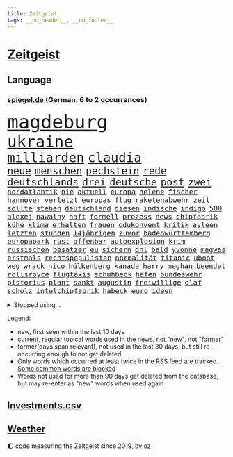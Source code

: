 ```yaml
---
title: Zeitgeist
tags: __no_header__, __no_footer__
---
```


# [Zeitgeist](https://oliz.io/zeitgeist/)

## Language

<h3><a href="https://www.spiegel.de" target="_blank">spiegel.de</a> (German, 6 to 2 occurrences)</h3>
<p style="font-family:monospace">
<span style="font-size:32pt"><a href="news_links.html#magdeburg" class="current">magdeburg</a></span>
<br>
<span style="font-size:27pt"><a href="news_links.html#ukraine" class="current">ukraine</a></span>
<br>
<span style="font-size:22pt"><a href="news_links.html#milliarden" class="current">milliarden</a></span>
<span style="font-size:22pt"><a href="news_links.html#claudia" class="current">claudia</a></span>
<br>
<span style="font-size:17pt"><a href="news_links.html#neue" class="current">neue</a></span>
<span style="font-size:17pt"><a href="news_links.html#menschen" class="current">menschen</a></span>
<span style="font-size:17pt"><a href="news_links.html#pechstein" class="new">pechstein</a></span>
<span style="font-size:17pt"><a href="news_links.html#rede" class="current">rede</a></span>
<span style="font-size:17pt"><a href="news_links.html#deutschlands" class="current">deutschlands</a></span>
<span style="font-size:17pt"><a href="news_links.html#drei" class="current">drei</a></span>
<span style="font-size:17pt"><a href="news_links.html#deutsche" class="current">deutsche</a></span>
<span style="font-size:17pt"><a href="news_links.html#post" class="current">post</a></span>
<span style="font-size:17pt"><a href="news_links.html#zwei" class="current">zwei</a></span>
<br>
<span style="font-size:12pt"><a href="news_links.html#nordatlantik" class="current">nordatlantik</a></span>
<span style="font-size:12pt"><a href="news_links.html#nie" class="current">nie</a></span>
<span style="font-size:12pt"><a href="news_links.html#aktuell" class="current">aktuell</a></span>
<span style="font-size:12pt"><a href="news_links.html#europa" class="current">europa</a></span>
<span style="font-size:12pt"><a href="news_links.html#helene" class="current">helene</a></span>
<span style="font-size:12pt"><a href="news_links.html#fischer" class="current">fischer</a></span>
<span style="font-size:12pt"><a href="news_links.html#hannover" class="current">hannover</a></span>
<span style="font-size:12pt"><a href="news_links.html#verletzt" class="current">verletzt</a></span>
<span style="font-size:12pt"><a href="news_links.html#europas" class="current">europas</a></span>
<span style="font-size:12pt"><a href="news_links.html#flug" class="current">flug</a></span>
<span style="font-size:12pt"><a href="news_links.html#raketenabwehr" class="current">raketenabwehr</a></span>
<span style="font-size:12pt"><a href="news_links.html#zeit" class="current">zeit</a></span>
<span style="font-size:12pt"><a href="news_links.html#sollte" class="current">sollte</a></span>
<span style="font-size:12pt"><a href="news_links.html#stehen" class="current">stehen</a></span>
<span style="font-size:12pt"><a href="news_links.html#deutschland" class="current">deutschland</a></span>
<span style="font-size:12pt"><a href="news_links.html#diesen" class="current">diesen</a></span>
<span style="font-size:12pt"><a href="news_links.html#indische" class="current">indische</a></span>
<span style="font-size:12pt"><a href="news_links.html#indigo" class="new">indigo</a></span>
<span style="font-size:12pt"><a href="news_links.html#500" class="current">500</a></span>
<span style="font-size:12pt"><a href="news_links.html#alexej" class="current">alexej</a></span>
<span style="font-size:12pt"><a href="news_links.html#nawalny" class="current">nawalny</a></span>
<span style="font-size:12pt"><a href="news_links.html#haft" class="current">haft</a></span>
<span style="font-size:12pt"><a href="news_links.html#formell" class="new">formell</a></span>
<span style="font-size:12pt"><a href="news_links.html#prozess" class="current">prozess</a></span>
<span style="font-size:12pt"><a href="news_links.html#news" class="current">news</a></span>
<span style="font-size:12pt"><a href="news_links.html#chipfabrik" class="new">chipfabrik</a></span>
<span style="font-size:12pt"><a href="news_links.html#kühe" class="current">kühe</a></span>
<span style="font-size:12pt"><a href="news_links.html#klima" class="current">klima</a></span>
<span style="font-size:12pt"><a href="news_links.html#erhalten" class="current">erhalten</a></span>
<span style="font-size:12pt"><a href="news_links.html#frauen" class="current">frauen</a></span>
<span style="font-size:12pt"><a href="news_links.html#cdukonvent" class="new">cdukonvent</a></span>
<span style="font-size:12pt"><a href="news_links.html#kritik" class="current">kritik</a></span>
<span style="font-size:12pt"><a href="news_links.html#ayleen" class="new">ayleen</a></span>
<span style="font-size:12pt"><a href="news_links.html#letzten" class="current">letzten</a></span>
<span style="font-size:12pt"><a href="news_links.html#stunden" class="current">stunden</a></span>
<span style="font-size:12pt"><a href="news_links.html#14jährigen" class="current">14jährigen</a></span>
<span style="font-size:12pt"><a href="news_links.html#zuvor" class="current">zuvor</a></span>
<span style="font-size:12pt"><a href="news_links.html#badenwürttemberg" class="current">badenwürttemberg</a></span>
<span style="font-size:12pt"><a href="news_links.html#europapark" class="new">europapark</a></span>
<span style="font-size:12pt"><a href="news_links.html#rust" class="current">rust</a></span>
<span style="font-size:12pt"><a href="news_links.html#offenbar" class="current">offenbar</a></span>
<span style="font-size:12pt"><a href="news_links.html#autoexplosion" class="new">autoexplosion</a></span>
<span style="font-size:12pt"><a href="news_links.html#krim" class="current">krim</a></span>
<span style="font-size:12pt"><a href="news_links.html#russischen" class="current">russischen</a></span>
<span style="font-size:12pt"><a href="news_links.html#besatzer" class="current">besatzer</a></span>
<span style="font-size:12pt"><a href="news_links.html#eu" class="current">eu</a></span>
<span style="font-size:12pt"><a href="news_links.html#sichern" class="current">sichern</a></span>
<span style="font-size:12pt"><a href="news_links.html#dhl" class="current">dhl</a></span>
<span style="font-size:12pt"><a href="news_links.html#bald" class="current">bald</a></span>
<span style="font-size:12pt"><a href="news_links.html#yvonne" class="new">yvonne</a></span>
<span style="font-size:12pt"><a href="news_links.html#magwas" class="new">magwas</a></span>
<span style="font-size:12pt"><a href="news_links.html#erstmals" class="current">erstmals</a></span>
<span style="font-size:12pt"><a href="news_links.html#rechtspopulisten" class="current">rechtspopulisten</a></span>
<span style="font-size:12pt"><a href="news_links.html#normalität" class="current">normalität</a></span>
<span style="font-size:12pt"><a href="news_links.html#titanic" class="current">titanic</a></span>
<span style="font-size:12pt"><a href="news_links.html#uboot" class="current">uboot</a></span>
<span style="font-size:12pt"><a href="news_links.html#weg" class="current">weg</a></span>
<span style="font-size:12pt"><a href="news_links.html#wrack" class="current">wrack</a></span>
<span style="font-size:12pt"><a href="news_links.html#nico" class="current">nico</a></span>
<span style="font-size:12pt"><a href="news_links.html#hülkenberg" class="current">hülkenberg</a></span>
<span style="font-size:12pt"><a href="news_links.html#kanada" class="current">kanada</a></span>
<span style="font-size:12pt"><a href="news_links.html#harry" class="current">harry</a></span>
<span style="font-size:12pt"><a href="news_links.html#meghan" class="current">meghan</a></span>
<span style="font-size:12pt"><a href="news_links.html#beendet" class="current">beendet</a></span>
<span style="font-size:12pt"><a href="news_links.html#rollsroyce" class="new">rollsroyce</a></span>
<span style="font-size:12pt"><a href="news_links.html#flugtaxis" class="new">flugtaxis</a></span>
<span style="font-size:12pt"><a href="news_links.html#schuhbeck" class="new">schuhbeck</a></span>
<span style="font-size:12pt"><a href="news_links.html#hafen" class="current">hafen</a></span>
<span style="font-size:12pt"><a href="news_links.html#bundeswehr" class="current">bundeswehr</a></span>
<span style="font-size:12pt"><a href="news_links.html#pistorius" class="current">pistorius</a></span>
<span style="font-size:12pt"><a href="news_links.html#plant" class="current">plant</a></span>
<span style="font-size:12pt"><a href="news_links.html#sankt" class="current">sankt</a></span>
<span style="font-size:12pt"><a href="news_links.html#augustin" class="new">augustin</a></span>
<span style="font-size:12pt"><a href="news_links.html#freiwillige" class="current">freiwillige</a></span>
<span style="font-size:12pt"><a href="news_links.html#olaf" class="current">olaf</a></span>
<span style="font-size:12pt"><a href="news_links.html#scholz" class="current">scholz</a></span>
<span style="font-size:12pt"><a href="news_links.html#intelchipfabrik" class="new">intelchipfabrik</a></span>
<span style="font-size:12pt"><a href="news_links.html#habeck" class="current">habeck</a></span>
<span style="font-size:12pt"><a href="news_links.html#euro" class="current">euro</a></span>
<span style="font-size:12pt"><a href="news_links.html#ideen" class="current">ideen</a></span>
</p>
<details>
<summary>Stopped using...</summary>
<p class="former" style="font-size:12pt">
bayer(971) leverkusen(971) besorgt(970) ruf(970) stecken(970) verfolgen(970) worauf(970) öffentlichen(970) investieren(969) myanmar(969) gefasst(968) reich(968) abstimmung(967) bewerber(967) ehefrau(967) geschrieben(967) heftig(967) obama(967) umfeld(967) ließen(966) schrieb(966) senat(966) 2016(965) beamte(965) florian(965) illegalen(965) nigeria(965) angeklagter(964) debüt(964) einstigen(964) empörung(964) gehalten(964) regel(964) verlängerung(964) arbeitete(963) keller(963) ausgeschlossen(962) bedeuten(962) beispielen(962) besonderen(962) blockieren(962) co₂(962) finanziell(962) fleisch(962) geduld(962) geliefert(962) kolumnist(962) kraftvoll(962) netzwerk(962) positionen(962) preisen(962) hinweisen(961) klimawandels(961) teilnehmen(961) veranstaltung(961) verluste(961) geschossen(960) öffnen(960) favoriten(959) frust(959) innenministerium(959) persönlich(959) ton(959) argumente(958) bekanntesten(958) härter(958) kollaps(958) meldete(958) schwester(958) super(958) tausenden(958) 10(957) kämpfer(957) tauchen(957) nahen(956) schuss(956) via(956) werke(956) zinsen(956) zählen(956) bekamen(955) fragt(955) gewinner(955) südafrika(955) versprochen(955) einsetzen(954) entsetzt(954) gefährlicher(954) hotels(954) starker(954) berater(953) bürgermeisterin(953) geschäftsführer(953) halb(953) lügen(953) restaurant(953) schüssen(952) frachter(951) gestoppt(951) präsidentin(951) visier(951) störung(950) sendung(949) tür(947) tiefen(946) vieles(945) bäume(944) handel(944) konsum(943) regelung(942) teilnahme(941) begrüßt(940) s(940) vorteile(940) stürzen(937) ausrüstung(936) heutigen(935) rang(933) app(932) solchen(932) unterdessen(931) schaut(927) koalitionspartner(926) elizabeth(920) palästinenser(917) foto(915) normalerweise(914) karlsruhe(913) ungewöhnlichen(911) flog(900) schadensersatz(900) last(895) umbau(865) fuhren(848) estland(840) trinken(839) demnächst(826) politikern(803) blut(783) umständen(759) lehren(724) eröffnung(712) stundenlang(711) arte(704) rereportage(704) drohenden(703) lebensmitteln(701) sichtbar(676) ausgefallen(675) polnischen(673) weibliche(667) konzerns(662) umkämpften(654) sechste(653) gewohnt(640) gemeinschaft(634) staatspräsident(620) tiger(616) beeinflusst(608) anton(607) abtreibung(605) gefeuert(603) harren(603) rwe(599) grünenpolitiker(597) hofreiter(592) stern(592) betrunken(583) erschlagen(581) beliebt(575) härte(572) militärischen(561) ostukraine(560) kürzer(555) zustande(548) entsteht(547) stephen(546) einziger(541) beschossen(539) rasch(535) schütze(535) 87(534) kanzlers(528) borrell(527) oligarchen(526) g7staaten(523) symbol(523) heikel(520) oscar(519) berger(518) lemke(504) steffi(504) ausgeschieden(503) soldat(503) australier(501) wild(499) überwachung(498) einfachen(493) bürgerkrieg(490) krankheiten(490) bestand(488) gastbeitrag(485) melnyk(475) zensur(473) ordnet(469) schülern(467) barack(463) 98(462) gestärkt(458) vermieter(457) fern(456) besetzte(450) charkiw(444) brandenburger(443) empfang(437) monarchie(433) hahn(432) unfällen(431) dilemma(428) klassenzimmer(427) spart(426) wiederaufbau(426) kalt(425) fair(414) zuschauern(413) ufer(408) zugänglich(408) ertrinken(407) lokführer(395) psychiatrie(392) verschwanden(390) verhängnis(389) kinderinterview(387) israelis(384) prinzessin(384) halt(383) zustände(383) syrischen(381) klimakatastrophe(379) andy(377) bedingung(376) fernverkehr(369) cannabis(368) chefs(364) verbrennungsmotor(364) sportlich(363) schwächen(359) yorks(357) identifizieren(355) kaffee(355) sexuell(355) erdrutsche(354) verhaftung(353) veröffentlichen(353) gegenzug(352) sahen(351) verschickt(350) geschäftsmodell(349) einsätze(346) ukrainerusslandkrieg(346) uniper(346) knapper(345) älter(342) vorantreiben(338) nahrung(337) standards(337) verstoßen(336) krebserkrankung(331) gegensteuern(330) 27jährige(326) islamische(325) frist(321) 2040(320) bond(320) solches(318) verleihung(318) chinesen(317) blackout(315) schwede(314) verstanden(314) träume(311) demonstrierenden(307) angespannt(306) heimischen(306) bildband(302) disney(299) technisch(299) 14jährige(298) virginia(298) gründet(297) psychischen(296) wütet(295) 89(294) erlässt(291) begrenzen(289) twitteraccount(289) films(287) vogelgrippe(287) marken(286) oleksij(284) emsland(283) abwehren(281) telekom(281) tobias(280) missverständnis(278) fußballprofis(277) künstlich(277) boni(273) tagelang(273) rutschen(272) schmuck(272) link(271) leitung(268) abschuss(266) erforderlich(266) umweltfreundlich(264) beton(262) kurznachrichtendienst(262) finanzministerium(259) strafrechtliche(259) ndr(257) 42jährige(255) gewaltsam(254) astronauten(252) sensible(252) eingehalten(251) makejew(250) zusage(249) rose(248) bestimmen(247) fliegt(246) szenarien(246) abwahl(244) arroganz(243) staatsmedien(243) scheinbar(242) hauptdarstellerin(241) kurzen(241) abgelegt(240) illegales(240) vergnügen(238) student(236) vizepräsidentin(236) silva(235) ignoriert(234) direktor(233) geschenke(233) streits(228) ausgebremst(227) kocht(224) bahnmitarbeiter(223) betrugsvorwürfe(223) schönheit(222) außenpolitik(221) energiepreisbremse(219) schlachtfeld(219) falschinformationen(218) verankert(218) entladen(217) begehrt(212) uskonzern(212) erfolgsrezept(211) mitarbeiterinnen(211) vodafone(211) einheimische(210) nachrichtenagentur(209) ressort(209) abgesetzt(208) zuschauen(208) beworfen(207) geschmack(205) umstellen(205) misstrauen(203) flugabwehr(201) verunsichert(200) überragt(200) tabu(199) antreibt(198) aufsehenerregenden(198) warnstreiks(198) 500000(197) chinesisches(197) 30jährige(196) jusos(196) böhmermann(195) jüdische(195) ware(195) brisantes(194) grundgesetz(191) räumung(189) umgangs(189) prophezeit(188) siemens(188) diplomatie(187) isolieren(185) inhaftierter(183) migrationspolitik(183) berlinwahl(182) bischöfe(182) sieges(182) sound(182) richterinnen(180) bräuchten(179) iwf(178) abgründe(177) angriffskrieges(177) gegensatz(177) steigern(177) tvsender(177) youtuber(177) bangladesch(176) muster(171) unangenehm(170) getränke(168) jerusalem(168) exportieren(166) wahlrecht(165) wiederholungswahl(165) kohlendioxid(164) lebenszeit(164) lehnten(164) wunderbare(164) angehören(163) befindlichkeiten(163) entsprechendes(163) porträtiert(162) frühjahrsoffensive(160) natürlicher(160) viereinhalb(160) frauenproblem(159) polizeigewalt(159) professionell(159) bass(157) lahmlegen(157) luftraum(157) militärbasis(157) pakistans(157) zuschläge(157) aufgefallen(156) milliardenhilfen(156) umgebracht(156) freunden(155) mail(155) redaktion(155) regenfälle(155) eröffnen(154) mehrjährige(154) milliardenhöhe(154) haushalts(153) hinrichtungen(153) suv(153) straftäter(152) verlässlichen(152) öffentlichkeitswirksam(151) gewölbe(150) importe(150) nachteil(149) europarat(148) großraum(148) gängige(147) meiste(147) perspektive(147) beeindruckt(146) friedensverhandlungen(146) manfred(146) gleichem(145) kandidatin(145) ussängerin(145) c(143) gerückt(143) verspannungen(143) aussieht(142) denkbar(142) ivan(142) michail(142) toney(142) gittern(141) eiltempo(140) halbinsel(140) nichtstun(140) paparazzi(140) geschäftsmann(139) flasche(138) privat(138) gefängnisstrafe(137) wucht(137) bundeswirtschaftsminister(136) gelagert(136) playoffs(136) 66jährige(135) begeistern(135) neutral(135) amüsant(134) ausstellung(134) grundnahrungsmittel(134) herstellers(134) hochhaus(133) junta(133) alfred(132) kopieren(132) memphis(132) unbezahlbar(132) abheben(131) prognosen(131) freier(129) parteifreund(129) republikanische(129) gastauftritt(127) erhalt(126) homosexueller(126) kyrgios(126) rüstungsindustrie(126) to(125) zurückholen(125) autofahren(124) draisaitl(124) jubelt(124) linda(123) palästinensern(123) streifen(123) griffen(122) schlammlawinen(122) sportwagen(122) vermeintlicher(122) krebsmedikamente(121) anja(120) büßen(120) räume(120) theoretisch(119) titelrennen(119) weimar(119) abkopplung(117) clinton(117) stetig(117) süchtig(117) grundsteuer(116) handwerker(116) renten(116) landesweite(115) unbekannt(115) angemessen(114) state(114) sticht(114) vorwurfs(114) ausfällen(113) verkürzen(113) deutschkolumne(112) filmen(112) geständnis(112) lauf(112) läufer(112) autounfall(111) erinnerungslücken(111) insekten(111) media(111) posiert(111) versteht(111) überzogen(111) 29jährigen(110) boote(110) fernhalten(110) fernseher(110) spiegelredakteurin(110) unfallzahlen(110) etat(109) spezies(109) dragshows(108) usbürger(108) aktive(107) befragten(107) helsinki(107) maßgeblich(107) militäreinsatz(107) sommerspiele(106) weitestgehend(106) eon(105) herzlich(105) marius(104) feministische(103) hochzeiten(103) stillstand(103) sturmgewehren(103) systematische(103) vorausgegangen(102) blamage(101) eukommissionspräsidentin(101) packt(101) leise(99) teures(99) ungelöst(99) h5n1(98) on(98) tanzverbot(98) veganem(98) abrechnung(97) antakya(97) beansprucht(97) erdbebengebiet(97) ferne(97) poker(97) ställen(97) teilerfolg(97) hermann(96) präsidentschaft(96) sächsische(96) verbreitete(96) bahnstreik(95) pilz(95) luftwaffenstützpunkt(94) sogenannter(94) stärkste(94) taktische(94) taxifahrer(93) ehrgeizige(92) joggen(92) spiegelreport(92) verschwörungstheorien(92) 1987(91) darmstadt(91) gladbach(91) grünenspitzenkandidatin(91) koalitionen(91) machbar(91) bewertung(90) buchstaben(90) kommentatoren(90) verschont(90) warriors(90) wehr(90) überfalls(90) übernachten(90) wallace(89) eigner(88) flüchtlingsgipfel(88) spendieren(88) sprachtests(88) tattoo(88) fahrern(87) flutkatastrophe(87) heutzutage(87) krawall(87) nuklearen(87) panzerhersteller(87) rezension(87) supermarktkette(87) auffassungen(86) konzernen(86) standing(86) tesco(86) verstand(86) wänden(86) akzeptiert(85) entweder(85) josep(85) norditalien(85) ohren(85) smiths(85) türkisch(85) eingeladen(84) erhärtet(84) grundschulkinder(84) höhle(84) müde(84) wachsender(84) zustehen(84) beigetragen(83) erringt(83) eskortiert(83) gejagt(83) genervt(83) jessica(83) neuhaus(83) umweltverbände(83) wetterphänomen(83) auszüge(82) eishockeystar(82) gehege(82) haushaltsstreit(82) regelmäßige(82) schulklasse(82) territorium(82) jahrelangen(81) ruiniert(81) weltreise(81) überforderung(81) 37jähriger(80) anarchie(80) dekret(80) geschlachtet(80) planungssicherheit(80) stehe(80) bundespräsidenten(79) gropp(79) heizungen(79) praktikantin(79) reint(79) stadionverbot(79) trainerin(79) zubereitung(79) aufstellung(78) erhaltenen(78) glitter(78) jüngster(78) sz(78) ausländischer(77) eingegraben(77) geschehen(77) gesteht(77) grafikanalyse(77) henrik(77) jesse(77) marschieren(77) messen(77) progressive(77) rodung(77) stammende(77) unfaire(77) wurf(77) 13000(76) bülter(76) handelte(76) konstruktive(76) sicherheitsberater(76) umgangen(76) army(75) beitragszahler(75) bestände(75) dominieren(75) hightech(75) itunternehmer(75) kassen(75) regisseure(75) stach(75) verstaatlichte(75) eigentlichen(74) karsten(74) kiffen(74) legalisiert(74) mast(74) verirrt(74) zeilen(74) einbauen(73) pascal(73) psychotherapeutin(73) franca(72) methan(72) obrador(72) zerbrechen(72) zocken(72) 2012(71) lagert(71) lord(71) lost(71) mikroben(71) mitgründer(71) nablus(71) pen(71) sterbehilfe(71) unbefristeten(71) bascher(70) erwarteten(70) falschmeldungen(70) grizzlies(70) konsumenten(70) morant(70) nationaler(70) planungen(70) suspendieren(70) impfen(69) klicks(69) naiv(69) platzhirsche(69) rechtspopulistische(69) zweitstärkste(69) alison(68) baugenehmigungen(68) brooks(68) errichten(68) kartellamt(68) taxi(68) beitragszahlern(67) bestehende(67) eidgenossen(67) filmstars(67) handelsketten(67) krachte(67) unprofessionell(67) angriffslustiger(66) aufprall(66) geflüchtet(66) silke(66) torte(66) weser(66) antiken(65) elterngeld(65) pompeji(65) tatwaffe(65) trophäe(65) ältester(65) einzuhalten(64) erkrankungen(64) ostafrikanischen(64) tropischen(64) abkühlung(63) ahnden(63) bildungsökonom(63) damaliger(63) dichtmachen(63) ludger(63) segeljacht(63) therapeuten(63) wößmann(63) 81jähriger(62) bildungspolitik(62) defekt(62) europarats(62) pausieren(62) smartphoneapp(62) 175(61) fantasie(61) gehofft(61) getränk(61) hitlers(61) kraken(61) militanten(61) caspar(60) d(59) einschlagen(59) fußballern(59) helga(59) spdkanzler(59) altersgrenze(58) ergibt(58) gesunkene(58) russe(58) sackte(58) schriftstellervereinigung(58) sportstudio(58) uniklinik(58) begräbt(57) kartenspiele(57) panzerhaubitzen(57) technischer(57) abgelegene(56) bestechlichkeit(56) dauerhafte(56) doha(56) muttertag(56) roher(56) trauen(56) unomenschenrechtsrat(56) westeuropa(56) joint(55) küssen(55) remmo(55) verblüffender(55) chronologie(54) einbau(54) geschlechtsidentität(54) rekordchampion(54) videospiele(54) übergossen(54) alexandra(53) bürgerschaftswahl(53) derzeitige(53) flüchtende(53) provisorischen(53) urban(53) öffentlichrechtliche(53) abgehoben(52) bremerhaven(52) fitnessstudio(52) mesut(52) rückläufig(52) özil(52) aufwachen(51) erfreut(51) exportiert(51) gespannt(51) mercedesbenz(51) schulbehörde(51) turbulente(51) vergütungen(51) bestechung(50) bett(50) gelungenes(50) greenwashing(50) kunstfreiheit(50) luna(50) pushbacks(50) westlicher(50) basteln(49) jake(49) prosieben(49) bundeseigene(48) bädern(48) furious(48) lesern(48) reifen(48) schaefer(48) baker(47) denkpause(47) heißem(47) megawarnstreik(47) militärstützpunkt(47) verpennt(47) vorausgesetzt(47) account(46) ersparen(46) fluch(46) mist(46) boykottiert(45) dfbpräsident(45) klimazielen(44) tötungsdelikt(44) festlegen(43) verwüstungen(43) zweijährigen(43) abwasser(42) drugs(42) gemälde(42) how(42) höherer(42) jacob(42) kohls(42) oberbayern(42) sell(42) türkeiwahlen(42) usjustizministerium(42) jeanne(41) lohnerhöhung(41) schade(41) vertieft(41) weltordnung(41) einsamen(40) filmte(40) känguru(40) militärblogger(40) währungsfonds(40) entlarvt(39) millionär(39) trümmerfeld(39) batteriefabrik(38) gewagten(38) vornehmen(38) ächtung(38) 180(37) 45jährigen(37) aufrüstung(37) kriegt(37) liest(37) rückspiel(37) abschaltung(36) grabstein(36) krankt(36) rudy(36) stabilen(36) anhang(35) ausgeschrieben(35) exkanzler(35) fm4(35) magie(35) olli(35) punktete(35) spruch(35) wertvolle(35) weste(35) anadolu(34) erforscht(34) monica(34) olearius(34) unumkehrbar(34) verzögerte(34) übersät(34) eufirmen(33) herten(33) nutzlos(33) staatsgeheimnisse(33) constantin(32) erfindungen(32) superkraft(32) verweigern(32) 92(31) retteten(31) roms(31) sexualität(31) ussender(31) entbunden(30) militärregierung(30) abgeschlossene(29) militärfirma(29) gerichtlich(28) kuchen(28) awdijiwka(27) brett(27) bürgerschaft(27) endspurt(27) muslimische(27) rammte(27) trumpft(27) verwerfungen(27) 8000(26) curry(25) diebstahl(25) erkämpft(25) kürzester(25) nachwuchshoffnung(25) verteidigerin(25) zulässig(25) bewahrt(24) läuferin(24) montevideo(24) vierten(24) besetztes(23) edna(23) euaußenbeauftragte(23) exsowjetrepubliken(23) firmenpleiten(23) flutgefahr(23) insolvenzen(23) lukrativen(23) preiskampf(23) soziales(23) altenstadt(22) attraktion(22) eisenbahngewerkschaft(22) ernannte(22) illustrierten(22) regalen(22) rodríguez(22) 74jähriger(21) ansage(21) designierter(21) evenepoel(21) exaudichef(21) exbürgermeister(21) gedeckt(21) minutenlang(21) nazideutschland(21) remco(21) uspolitiker(21) väter(21) xl(21) hoffnungslos(20) kairo(20) projekts(20) spdfraktion(20) trauzeuge(20) call(19) candy(19) crush(19) duty(19) fangwei(19) lee(19) südküste(19) artikeln(18) aufenthalt(18) betreten(18) herzustellen(18) jahrzehntealten(18) lobby(18) mastbruch(18) miese(18) millionenboni(18) raubüberfall(18) schweinefleisch(18) ausgang(17) bremenwahl(17) aufregende(16) abtrünnige(15) bahnunternehmen(15) berchtesgadener(15) denachef(15) eliten(15) iglu(15) leuten(15) lobes(15) omar(15) 53jährige(14) ausrufen(14) camp(14) entziehen(14) massen(14) nötigen(14) taktik(14) weltwetterorganisation(14) wmo(14) audichef(13) endzeitsekte(13) gegenschlag(13) gehungert(13) glückliche(13) godfather(13) güter(13) rollte(13) alkmaar(12) az(12) back(12) bereitwillig(12) asylanträge(11) blume(11) diskutierten(11) edmonton(11) exbotschafter(11) kinschal(11) oilers(11) ungenutzt(11) vice(11)
</p>
</details>
<p>Legend:
<ul>
<li><span class="new">new</span>, first seen within the last 10 days</li>
<li><span class="current">current</span>, regular topical words used in the news, not "new", not "former"</li>
<li><span class="former">former(days span relevant)</span>, not used in the last 30 days, but still re-occurring enough to not get deleted</li>
<li>Only words which occurred at least twice in the RSS feed are tracked. <a href="language/filters.py">Some common words are blocked</a></li>
<li>Words not used for more than 90 days get deleted from the database, but may re-enter as "new" words when used again</li>
</ul>
</p>

## [Investments](investments.html)[.csv](investments.csv)

## [Weather](weather.html)

<footer>
<a href="javascript:toggleTheme()" class="nav">🌓</a>
<a href="https://github.com/ooz/zeitgeist">code</a> measuring the Zeitgeist since 2019, by <a href="https://oliz.io">oz</a>
</footer>
